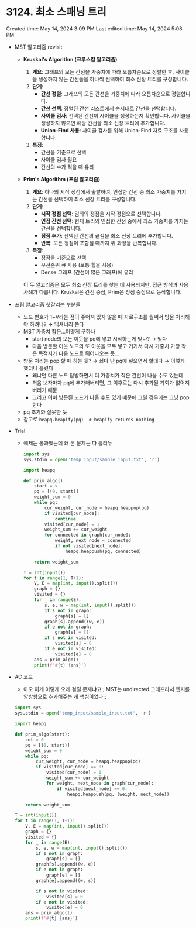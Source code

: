 # 3124. 최소 스패닝 트리

Created time: May 14, 2024 3:09 PM
Last edited time: May 14, 2024 5:08 PM

- MST 알고리즘 revisit
    - **Kruskal's Algorithm (크루스칼 알고리즘)**
        1. **개요**: 그래프의 모든 간선을 가중치에 따라 오름차순으로 정렬한 후, 사이클을 생성하지 않는 간선들을 하나씩 선택하여 최소 신장 트리를 구성합니다.
        2. **단계**:
            - **간선 정렬**: 그래프의 모든 간선을 가중치에 따라 오름차순으로 정렬합니다.
            - **간선 선택**: 정렬된 간선 리스트에서 순서대로 간선을 선택합니다.
            - **사이클 검사**: 선택된 간선이 사이클을 생성하는지 확인합니다. 사이클을 생성하지 않으면 해당 간선을 최소 신장 트리에 추가합니다.
            - **Union-Find 사용**: 사이클 검사를 위해 Union-Find 자료 구조를 사용합니다.
        3. **특징**:
            - 간선을 기준으로 선택
            - 사이클 검사 필요
            - 간선의 수가 적을 때 유리
    - **Prim's Algorithm (프림 알고리즘)**
        1. **개요**: 하나의 시작 정점에서 출발하여, 인접한 간선 중 최소 가중치를 가지는 간선을 선택하여 최소 신장 트리를 구성합니다.
        2. **단계**:
            - **시작 정점 선택**: 임의의 정점을 시작 정점으로 선택합니다.
            - **인접 간선 선택**: 현재 트리와 인접한 간선 중에서 최소 가중치를 가지는 간선을 선택합니다.
            - **정점 추가**: 선택된 간선의 끝점을 최소 신장 트리에 추가합니다.
            - **반복**: 모든 정점이 포함될 때까지 위 과정을 반복합니다.
        3. **특징**:
            - 정점을 기준으로 선택
            - 우선순위 큐 사용 (보통 힙을 사용)
            - Dense 그래프 (간선이 많은 그래프)에 유리
        
        이 두 알고리즘은 모두 최소 신장 트리를 찾는 데 사용되지만, 접근 방식과 사용 사례가 다릅니다. Kruskal은 간선 중심, Prim은 정점 중심으로 동작합니다.
        
- 프림 알고리즘 헷갈리는 부분들
    - 노드 번호가 1~V라는 점이 주어져 있지 않을 때 자료구조를 뭘써서 방문 처리해야 하려나? → 딕셔너리 쓴다
    - MST 가중치 합은…어떻게 구하나
        - start node의 모든 이웃을 pq에 넣고 시작하는게 맞나? → 맞다
        - 다음 방문할 이웃 노드의 또 이웃을 모두 넣고 거기서 다시 가중치 가장 작은 목적지가 다음 노드로 튀어나오는 듯…
    - 방문 처리는 pop 할 때 하는 듯? → 싫다 난 pq에 넣으면서 할테다 → 이렇게 했더니 틀렸다
        - 왜냐면 다른 노드 탐방하면서 더 가중치가 작은 간선이 나올 수도 있는데
        - 처음 보자마자 pq에 추가해버리면, 그 이후로는 다시 추가될 기회가 없어져 버리기 때문
        - 그리고 이미 방문된 노드가 나올 수도 있기 때문에 그럴 경우에는 그냥 pop 한다
    - pq 초기화 잘못한 듯
    - 참고로 `heapq.heapify(pq)  # heapify returns nothing`
- Trial
    - 예제는 통과했는데 왜 본 문제는 다 틀리누
        
        ```python
        import sys
        sys.stdin = open('temp_input/sample_input.txt', 'r')
        
        import heapq
        
        def prim_algo():
            start = s
            pq = [(0, start)]
            weight_sum = 0
            while pq:
                cur_weight, cur_node = heapq.heappop(pq)
                if visited[cur_node]:
                    continue
                visited[cur_node] = 1
                weight_sum += cur_weight
                for connected in graph[cur_node]:
                    weight, next_node = connected
                    if not visited[next_node]:
                        heapq.heappush(pq, connected)
        
            return weight_sum
        
        T = int(input())
        for t in range(1, T+1):
            V, E = map(int, input().split())
            graph = {}
            visited = {}
            for _ in range(E):
                s, e, w = map(int, input().split())
                if s not in graph:
                    graph[s] = []
                graph[s].append((w, e))
                if e not in graph:
                    graph[e] = []
                if s not in visited:
                    visited[s] = 0
                if e not in visited:
                    visited[e] = 0
            ans = prim_algo()
            print(f'#{t} {ans}')
        ```
        
- AC 코드
    - 아오 이게 이렇게 오래 걸릴 문제냐고;; MST는 undirected 그래프라서 엣지를 양방향으로 추가해주는 게 핵심이었다;;
    
    ```python
    import sys
    sys.stdin = open('temp_input/sample_input.txt', 'r')
    
    import heapq
    
    def prim_algo(start):
        cnt = 0
        pq = [(0, start)]
        weight_sum = 0
        while pq:
            cur_weight, cur_node = heapq.heappop(pq)
            if visited[cur_node] == 0:
                visited[cur_node] = 1
                weight_sum += cur_weight
                for weight, next_node in graph[cur_node]:
                    if visited[next_node] == 0:
                        heapq.heappush(pq, (weight, next_node))
    
        return weight_sum
    
    T = int(input())
    for t in range(1, T+1):
        V, E = map(int, input().split())
        graph = {}
        visited = {}
        for _ in range(E):
            s, e, w = map(int, input().split())
            if s not in graph:
                graph[s] = []
            graph[s].append((w, e))
            if e not in graph:
                graph[e] = []
            graph[e].append((w, s))
    
            if s not in visited:
                visited[s] = 0
            if e not in visited:
                visited[e] = 0
        ans = prim_algo(1)
        print(f'#{t} {ans}')
    ```